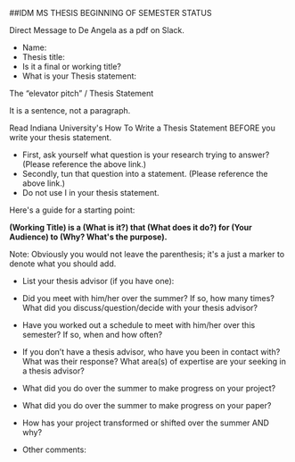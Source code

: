 ##IDM MS THESIS BEGINNING OF SEMESTER STATUS Direct Message to De Angela as a pdf on Slack.* Name:* Thesis title:* Is it a final or working title?* What is your Thesis statement:The “elevator pitch” / Thesis StatementIt is a sentence, not a paragraph.Read Indiana University's How To Write a Thesis Statement BEFORE you write your thesis statement.* First, ask yourself what question is your research trying to answer? (Please reference the above link.)* Secondly, tun that question into a statement. (Please reference the above link.)* Do not use I in your thesis statement.Here's a guide for a starting point:**(Working Title) is a (What is it?) that (What does it do?) for (Your Audience) to (Why? What's the purpose).**Note: Obviously you would not leave the parenthesis; it's a just a marker to denote what you should add.* List your thesis advisor (if you have one):* Did you meet with him/her over the summer? If so, how many times? What did you discuss/question/decide with your thesis advisor?* Have you worked out a schedule to meet with him/her over this semester? If so, when and how often?* If you don’t have a thesis advisor, who have you been in contact with? What was their response? What area(s) of expertise are your seeking in a thesis advisor?* What did you do over the summer to make progress on your project?* What did you do over the summer to make progress on your paper?* How has your project transformed or shifted over the summer AND why?* Other comments: